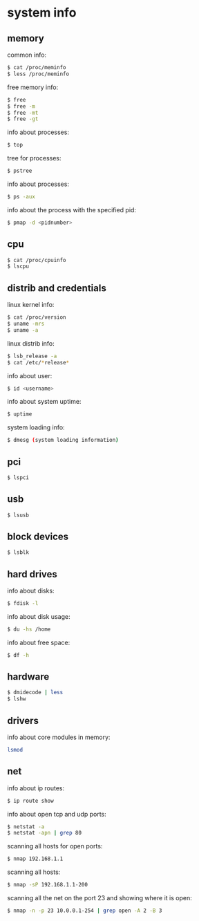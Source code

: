 # system info

## memory
common info:
```sh
$ cat /proc/meminfo 
$ less /proc/meminfo
```

free memory info:
```sh
$ free
$ free -m
$ free -mt
$ free -gt
```

info about processes:
```sh
$ top 
```

tree for processes:
```sh
$ pstree
```

info about processes:
```sh
$ ps -aux
```

info about the process with the specified pid:
```sh
$ pmap -d <pidnumber>
```


## cpu
```sh
$ cat /proc/cpuinfo
$ lscpu
```


## distrib and credentials
linux kernel info:
```sh
$ cat /proc/version
$ uname -mrs
$ uname -a
```

linux distrib info:
```sh
$ lsb_release -a
$ cat /etc/*release*
```

info about user:
```sh
$ id <username> 
```

info about system uptime:
```sh
$ uptime 
```

system loading info:
```sh
$ dmesg (system loading information)
```


## pci
```sh
$ lspci
```


## usb
```sh
$ lsusb
``` 


## block devices
```sh
$ lsblk
```


## hard drives
info about disks:
```sh
$ fdisk -l
```

info about disk usage:
```sh
$ du -hs /home
```

info about free space:
```sh
$ df -h
```


## hardware
```sh
$ dmidecode | less
$ lshw
```


## drivers
info about core modules in memory:
```sh
lsmod
```


## net
info about ip routes:
```sh
$ ip route show
```

info about open tcp and udp ports:
```sh
$ netstat -a
$ netstat -apn | grep 80
```

scanning all hosts for open ports:
```sh
$ nmap 192.168.1.1
```

scanning all hosts:
```sh
$ nmap -sP 192.168.1.1-200 
```

scanning all the net on the port 23 and showing where it is open:
```sh
$ nmap -n -p 23 10.0.0.1-254 | grep open -A 2 -B 3
```

